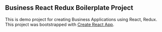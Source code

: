 ## Business React Redux Boilerplate Project

This is demo project for creating Business Applications using React, Redux.
This project was bootstrapped with [Create React App](https://github.com/facebookincubator/create-react-app).
